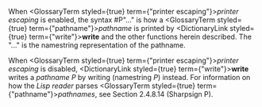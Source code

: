  



When <GlossaryTerm styled={true} term={"printer escaping"}><i>printer escaping</i></GlossaryTerm> is enabled, the syntax #P"..." is how a <GlossaryTerm styled={true} term={"pathname"}><i>pathname</i></GlossaryTerm> is printed by <DictionaryLink styled={true} term={"write"}><b>write</b></DictionaryLink> and the other functions herein described. The "..." is the namestring representation of the pathname. 



When <GlossaryTerm styled={true} term={"printer escaping"}><i>printer escaping</i></GlossaryTerm> is disabled, <DictionaryLink styled={true} term={"write"}><b>write</b></DictionaryLink> writes a *pathname P* by writing (namestring *P*) instead. For information on how the *Lisp reader* parses <GlossaryTerm styled={true} term={"pathname"}><i>pathnames</i></GlossaryTerm>, see Section 2.4.8.14 (Sharpsign P). 




